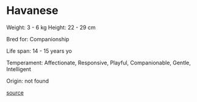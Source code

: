 # Havanese

Weight: 3 - 6 kg
Height: 22 - 29 cm

Bred for: Companionship

Life span: 14 - 15 years yo

Temperament: Affectionate, Responsive, Playful, Companionable, Gentle, Intelligent

Origin: not found

[source](https://api.thedogapi.com/v1/breeds/130)
